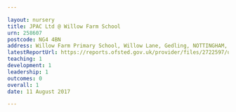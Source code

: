 ```yaml
---

layout: nursery
title: JPAC Ltd @ Willow Farm School
urn: 258607
postcode: NG4 4BN
address: Willow Farm Primary School, Willow Lane, Gedling, NOTTINGHAM, NG4 4BN
latestReportUrl: https://reports.ofsted.gov.uk/provider/files/2722597/urn/258607.pdf
teaching: 1
development: 1
leadership: 1
outcomes: 0
overall: 1
date: 11 August 2017

---
```

